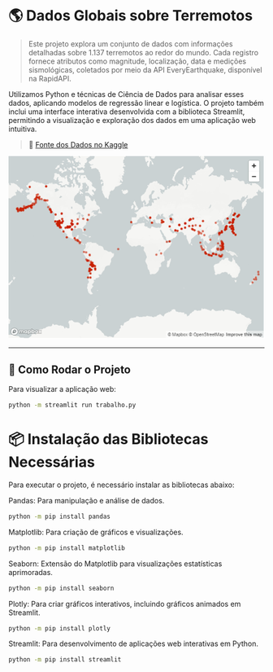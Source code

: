 # 🌎 Dados Globais sobre Terremotos

> Este projeto explora um conjunto de dados com informações detalhadas sobre 1.137 terremotos ao redor do mundo. Cada registro fornece atributos como magnitude, localização, data e medições sismológicas, coletados por meio da API EveryEarthquake, disponível na RapidAPI.

Utilizamos Python e técnicas de Ciência de Dados para analisar esses dados, aplicando modelos de regressão linear e logística. O projeto também inclui uma interface interativa desenvolvida com a biblioteca Streamlit, permitindo a visualização e exploração dos dados em uma aplicação web intuitiva.

> 🔗 [Fonte dos Dados no Kaggle](https://www.kaggle.com/datasets/shreyasur965/recent-earthquakes?resource=download)

![Mapa dos Terremotos](mapa.png)

---

## 🚀 Como Rodar o Projeto

Para visualizar a aplicação web:

```bash
python -m streamlit run trabalho.py
```
# 📦 Instalação das Bibliotecas Necessárias

Para executar o projeto, é necessário instalar as bibliotecas abaixo:

Pandas: Para manipulação e análise de dados.

```bash
python -m pip install pandas
```

Matplotlib: Para criação de gráficos e visualizações.

```bash
python -m pip install matplotlib
```

Seaborn: Extensão do Matplotlib para visualizações estatísticas aprimoradas.
```bash
python -m pip install seaborn
```

Plotly: Para criar gráficos interativos, incluindo gráficos animados em Streamlit.
```bash
python -m pip install plotly
```

Streamlit: Para desenvolvimento de aplicações web interativas em Python.
```bash
python -m pip install streamlit
```
